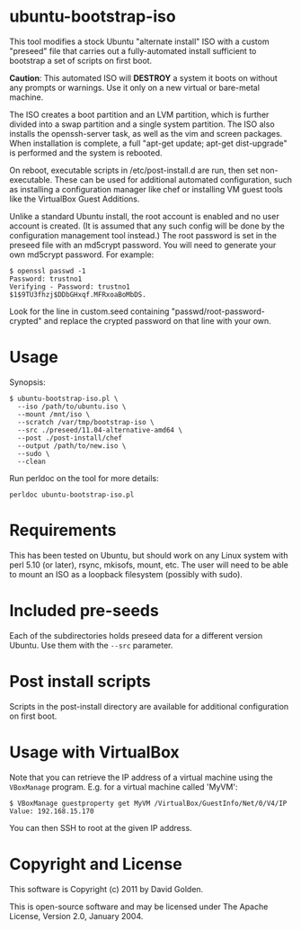 # ubuntu-bootstrap-iso

This tool modifies a stock Ubuntu "alternate install" ISO with a custom
"preseed" file that carries out a fully-automated install sufficient to
bootstrap a set of scripts on first boot.

**Caution**: This automated ISO will **DESTROY** a system it boots on
without any prompts or warnings.  Use it only on a new virtual or
bare-metal machine.

The ISO creates a boot partition and an LVM partition, which is further
divided into a swap partition and a single system partition.  The ISO also
installs the openssh-server task, as well as the vim and screen
packages.  When installation is complete, a full "apt-get update; apt-get
dist-upgrade" is performed and the system is rebooted.

On reboot, executable scripts in /etc/post-install.d are run, then set
non-executable.  These can be used for additional automated configuration,
such as installing a configuration manager like chef or installing VM guest
tools like the VirtualBox Guest Additions.

Unlike a standard Ubuntu install, the root account is enabled and no user
account is created.  (It is assumed that any such config will be done by
the configuration management tool instead.)  The root password is set in
the preseed file with an md5crypt password.  You will need to generate your
own md5crypt password.  For example:

    $ openssl passwd -1
    Password: trustno1
    Verifying - Password: trustno1
    $1$9TU3fhzj$DDbGHxqf.MFRxoaBoMbDS.

Look for the line in custom.seed containing "passwd/root-password-crypted"
and replace the crypted password on that line with your own.

# Usage

Synopsis:

    $ ubuntu-bootstrap-iso.pl \
      --iso /path/to/ubuntu.iso \
      --mount /mnt/iso \
      --scratch /var/tmp/bootstrap-iso \
      --src ./preseed/11.04-alternative-amd64 \
      --post ./post-install/chef
      --output /path/to/new.iso \
      --sudo \
      --clean

Run perldoc on the tool for more details:

    perldoc ubuntu-bootstrap-iso.pl

# Requirements

This has been tested on Ubuntu, but should work on any Linux system with
perl 5.10 (or later), rsync, mkisofs, mount, etc.  The user will need to be
able to mount an ISO as a loopback filesystem (possibly with sudo).

# Included pre-seeds

Each of the subdirectories holds preseed data for a different version
Ubuntu. Use them with the `--src` parameter.

# Post install scripts

Scripts in the post-install directory are available for additional
configuration on first boot.

# Usage with VirtualBox

Note that you can retrieve the IP address of a virtual machine using
the `VBoxManage` program.  E.g. for a virtual machine called 'MyVM':

    $ VBoxManage guestproperty get MyVM /VirtualBox/GuestInfo/Net/0/V4/IP
    Value: 192.168.15.170

You can then SSH to root at the given IP address. 

# Copyright and License

This software is Copyright (c) 2011 by David Golden.
 
This is open-source software and may be licensed under The Apache License,
Version 2.0, January 2004.
